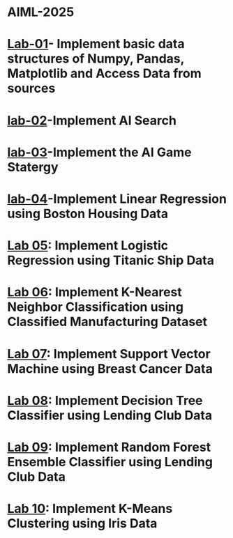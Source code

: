 # AIML-2025
# [Lab-01](https://colab.research.google.com/drive/12qDvUGX6-zQNWDj2SPAlYvb3OxbOs-BC#scrollTo=EJ8wxCogILdj)- Implement basic data structures of Numpy, Pandas, Matplotlib and Access Data from sources
# [lab-02](https://colab.research.google.com/drive/1uD66YCm4oag6DpRK9_m1UG4iayhJvVOz#scrollTo=Q9jjdc9RJ5Ck)-Implement AI Search
# [lab-03](https://colab.research.google.com/drive/1G5bYFjmWnHs1rrN8BBYkGVYdeyqd0qdl#scrollTo=gEpWNSc5Ms4x )-Implement the AI Game Statergy
# [lab-04](https://colab.research.google.com/drive/1gz2JyC7lxpt1ouAZe56Ywd7fn83kxPBM)-Implement Linear Regression using Boston Housing Data
# [Lab 05](https://colab.research.google.com/drive/1ou3n7yDuNpiDNVvwO-xnrbvGaQ1R3WkN#scrollTo=jTN_aFG2Asl9): Implement Logistic Regression using Titanic Ship Data
# [Lab 06](https://colab.research.google.com/drive/1nCeMFw2PXvpOplk3i3p3DK5_xP0D8rdF#scrollTo=qpVtC5DqIQ8W): Implement K-Nearest Neighbor Classification using Classified Manufacturing Dataset
# [Lab 07](https://colab.research.google.com/drive/1jiYFX1gpjH1qtsf43ek-6CH85Hf4Odn1#scrollTo=p5XS0u9U8WgB): Implement Support Vector Machine using Breast Cancer Data
# [Lab 08](): Implement Decision Tree Classifier using Lending Club Data
# [Lab 09](): Implement Random Forest Ensemble Classifier using Lending Club Data
# [Lab 10](): Implement K-Means Clustering using Iris Data
